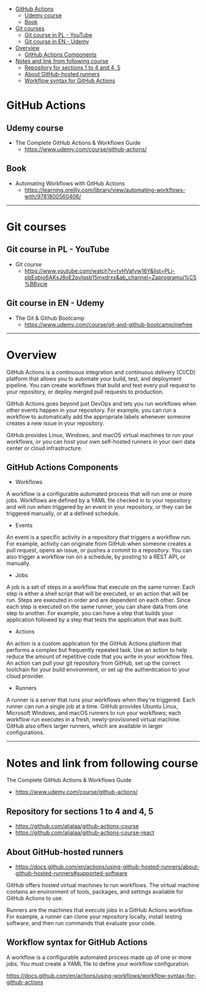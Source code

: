 
<!-- TOC -->

- [GitHub Actions](#github-actions)
  - [Udemy course](#udemy-course)
  - [Book](#book)
- [Git courses](#git-courses)
  - [Git course in PL - YouTube](#git-course-in-pl---youtube)
  - [Git course in EN - Udemy](#git-course-in-en---udemy)
- [Overview](#overview)
  - [GitHub Actions Components](#github-actions-components)
- [Notes and link from following course](#notes-and-link-from-following-course)
  - [Repository for sections 1 to 4 and 4, 5](#repository-for-sections-1-to-4-and-4-5)
  - [About GitHub-hosted runners](#about-github-hosted-runners)
  - [Workflow syntax for GitHub Actions](#workflow-syntax-for-github-actions)

<!-- /TOC -->

# GitHub Actions

## Udemy course

- The Complete GitHub Actions & Workflows Guide
    - https://www.udemy.com/course/github-actions/

## Book

- Automating Workflows with GitHub Actions
  - https://learning.oreilly.com/library/view/automating-workflows-with/9781800560406/

___

# Git courses

## Git course in PL - YouTube

- Git course
  - https://www.youtube.com/watch?v=tvHVafvw16Y&list=PLj-pbEqbjo6AKsJ8oE2pvIqsb15mxdrxs&ab_channel=Zaprogramuj%C5%BBycie


## Git course in EN - Udemy

- The Git & Github Bootcamp
  - https://www.udemy.com/course/git-and-github-bootcamp/niefree


___

# Overview

GitHub Actions is a continuous integration and continuous delivery (CI/CD) platform that allows you to automate your build, test, and deployment pipeline. You can create workflows that build and test every pull request to your repository, or deploy merged pull requests to production.

GitHub Actions goes beyond just DevOps and lets you run workflows when other events happen in your repository. For example, you can run a workflow to automatically add the appropriate labels whenever someone creates a new issue in your repository.

GitHub provides Linux, Windows, and macOS virtual machines to run your workflows, or you can host your own self-hosted runners in your own data center or cloud infrastructure.


## GitHub Actions Components


- Workflows

A workflow is a configurable automated process that will run one or more jobs. Workflows are defined by a YAML file checked in to your repository and will run when triggered by an event in your repository, or they can be triggered manually, or at a defined schedule.


- Events

An event is a specific activity in a repository that triggers a workflow run. For example, activity can originate from GitHub when someone creates a pull request, opens an issue, or pushes a commit to a repository. You can also trigger a workflow run on a schedule, by posting to a REST API, or manually.


- Jobs

A job is a set of steps in a workflow that execute on the same runner. Each step is either a shell script that will be executed, or an action that will be run. Steps are executed in order and are dependent on each other. Since each step is executed on the same runner, you can share data from one step to another. For example, you can have a step that builds your application followed by a step that tests the application that was built.


- Actions

An action is a custom application for the GitHub Actions platform that performs a complex but frequently repeated task. Use an action to help reduce the amount of repetitive code that you write in your workflow files. An action can pull your git repository from GitHub, set up the correct toolchain for your build environment, or set up the authentication to your cloud provider.


- Runners

A runner is a server that runs your workflows when they're triggered. Each runner can run a single job at a time. GitHub provides Ubuntu Linux, Microsoft Windows, and macOS runners to run your workflows; each workflow run executes in a fresh, newly-provisioned virtual machine. GitHub also offers larger runners, which are available in larger configurations.

___

# Notes and link from following course

The Complete GitHub Actions & Workflows Guide
- https://www.udemy.com/course/github-actions/


## Repository for sections 1 to 4 and 4, 5

- https://github.com/alialaa/github-actions-course
- https://github.com/alialaa/github-actions-course-react



## About GitHub-hosted runners

- https://docs.github.com/en/actions/using-github-hosted-runners/about-github-hosted-runners#supported-software

GitHub offers hosted virtual machines to run workflows. The virtual machine contains an environment of tools, packages, and settings available for GitHub Actions to use.

Runners are the machines that execute jobs in a GitHub Actions workflow. For example, a runner can clone your repository locally, install testing software, and then run commands that evaluate your code.


## Workflow syntax for GitHub Actions

A workflow is a configurable automated process made up of one or more jobs. You must create a YAML file to define your workflow configuration.

https://docs.github.com/en/actions/using-workflows/workflow-syntax-for-github-actions

